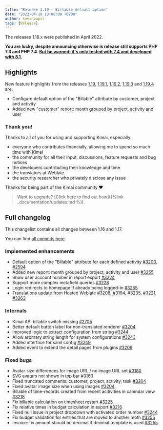 ```yaml
---
title: "Release 1.19 - Billable default option"
date: "2022-04-19 10:00:00 +0200"
author: kevinpapst
tags: [Release]
---
```


The releases 1.19.x were published in April 2022.

**You are lucky, despite announcing otherwise is release still supports PHP 7.3 and PHP 7.4. [But be warned: it's only tested with 7.4 and developed with 8.1](https://www.kimai.org/blog/2021/sunsetting-php-7/).**

## Highlights

New feature highlights from the releases [1.19](https://github.com/kevinpapst/kimai2/releases/tag/1.19), [1.19.1](https://github.com/kevinpapst/kimai2/releases/tag/1.19.1), 
[1.19.2](https://github.com/kevinpapst/kimai2/releases/tag/1.19.2), [1.19.3](https://github.com/kevinpapst/kimai2/releases/tag/1.19.3) and [1.19.4](https://github.com/kevinpapst/kimai2/releases/tag/1.19.4) are:

- Configure default option of the "Billable" attribute by customer, project and activity
- Added new "customer" report: month grouped by project, activity and user

### Thank you!

Thanks to all of you for using and supporting Kimai, especially:
- everyone who contributes financially, allowing me to spend so much time with Kimai
- the community for all their input, discussions, feature requests and bug notices
- the developers contributing their knowledge and time
- the translators at Weblate
- the security researcher who privately disclose any issue   

Thanks for being part of the Kimai community ❤️

> Want to upgrade? [Click here to find out how]({%link _documentation/updates.md %}).

## Full changelog

This changelist contains all changes between 1.16 and 1.17.

You can find [all commits here](https://github.com/kevinpapst/kimai2/compare/1.16...1.17).

### Implemented enhancements

- Default option of the "Billable" attribute for each defined activity [\#3200](https://github.com/kevinpapst/kimai2/pull/3200), [\#2594](https://github.com/kevinpapst/kimai2/issues/2594)
- Added new report: month grouped by project, activity and user [\#3255](https://github.com/kevinpapst/kimai2/pull/3255)
- Show user account number in report export [\#3224](https://github.com/kevinpapst/kimai2/pull/3224)
- Support more complex metafield queries [\#3228](https://github.com/kevinpapst/kimai2/pull/3228)
- Login redirects to homepage if already being logged-in [\#3255](https://github.com/kevinpapst/kimai2/pull/3255)
- Translations update from Hosted Weblate [\#3208](https://github.com/kevinpapst/kimai2/pull/3208), [\#3194](https://github.com/kevinpapst/kimai2/pull/3194), [\#3235](https://github.com/kevinpapst/kimai2/pull/3235), [\#3221](https://github.com/kevinpapst/kimai2/pull/3221), [\#3263](https://github.com/kevinpapst/kimai2/pull/3263)

### Internals

- Kimai API billable switch missing [\#2705](https://github.com/kevinpapst/kimai2/issues/2705)
- Better default button label for non-translated renderer [\#3204](https://github.com/kevinpapst/kimai2/pull/3204)
- Improved logic to extract configuration from string [\#3244](https://github.com/kevinpapst/kimai2/pull/3244)
- Allow arbitrary string length for system configurations [\#3243](https://github.com/kevinpapst/kimai2/pull/3243)
- Added interface for saml config [\#3249](https://github.com/kevinpapst/kimai2/pull/3249)
- Added event to extend the detail pages from plugins [\#3209](https://github.com/kevinpapst/kimai2/pull/3209)

### Fixed bugs

- Avatar size differences for image URL / no image URL set [\#3180](https://github.com/kevinpapst/kimai2/issues/3180)
- SVG avatars not shown in top bar [\#3163](https://github.com/kevinpapst/kimai2/issues/3163)
- Fixed truncated comments: customer, project, activity, task [\#3204](https://github.com/kevinpapst/kimai2/pull/3204)
- Fixed avatar image size when using images [\#3204](https://github.com/kevinpapst/kimai2/pull/3204)
- Billable of time-records created from recent acitivities in calendar view [\#3218](https://github.com/kevinpapst/kimai2/issues/3218)
- Fix billable calculation on timesheet restart [\#3225](https://github.com/kevinpapst/kimai2/pull/3225)
- Fix relative times in budget calculation in export [\#3216](https://github.com/kevinpapst/kimai2/pull/3216)
- Fixed null issue in project dropdown with activated order number [\#3244](https://github.com/kevinpapst/kimai2/pull/3244)
- Fix budget validation for entries that are moved to another moth [\#3255](https://github.com/kevinpapst/kimai2/pull/3255)
- Invoice: fix amount should be decimal if decimal template is used [\#3255](https://github.com/kevinpapst/kimai2/pull/3255)
